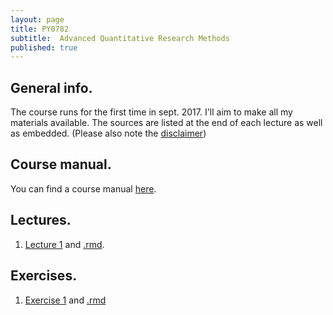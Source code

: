 ```yaml
---
layout: page
title: PY0782
subtitle:  Advanced Quantitative Research Methods 
published: true
---
```


## General info. 

The course runs for the first time in sept. 2017. I'll aim to make all my materials available. The sources are listed at the end of each lecture as well as embedded. (Please also note the [disclaimer](https://sites.google.com/site/thomasvpollet/disclaimer))

## Course manual.

You can find a course manual [here](PY_0782/outline_statistics_mres.course-11-9.md).

## Lectures.

1. [Lecture 1](PY_0782/Lecture1.html) and [.rmd](PY_0782/Lecture1.rmd).

## Exercises.

1. [Exercise 1](PY_0782/Exercise_1.html) and [.rmd](PY_0782/Exercise_1.rmd)


